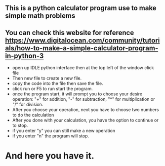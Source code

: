 ## This is a python calculator program use to make simple math problems
## You can check this website for reference  https://www.digitalocean.com/community/tutorials/how-to-make-a-simple-calculator-program-in-python-3
* open up IDLE python interface then at the top left of the window click file
* Then new file to create a new file.
* copy the code into the file then save the file.
* click run or F5 to run start the program.
* once the program start, it will prompt you to choose your desire operation:
 "+" for addition, "-" for subtraction, "*" for multiplication or "/" for division.
* After you choose your operation, next you have to choose two numbers to do the calculation
* After you done with your calculation, you have the option to continue or to stop.
* if you enter "y" you can still make a new operation
* if you enter "n" the program will stop.
# And here you have it.
